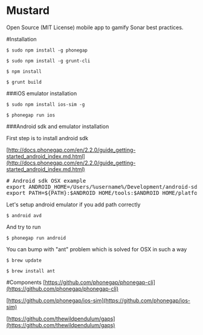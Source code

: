 Mustard
=======

Open Source (MIT License) mobile app to gamify Sonar best practices.

#Installation

```
$ sudo npm install -g phonegap
```

```
$ sudo npm install -g grunt-cli
```

```
$ npm install
```

```
$ grunt build
```

###iOS emulator installation

```
$ sudo npm install ios-sim -g
```

```
$ phonegap run ios
```

###Android sdk and emulator installation

First step is to install android sdk

[http://docs.phonegap.com/en/2.2.0/guide_getting-started_android_index.md.html](http://docs.phonegap.com/en/2.2.0/guide_getting-started_android_index.md.html)

<pre>
# Android sdk OSX example
export ANDROID_HOME=/Users/%username%/Development/android-sdk-macosx
export PATH=${PATH}:$ANDROID_HOME/tools:$ANDROID_HOME/platform-tools
</pre>

Let's setup android emulator if you add path correctly

```
$ android avd
```

And try to run

```
$ phonegap run android
```

You can bump with "ant" problem which is solved for OSX in such a way

```
$ brew update
```

```
$ brew install ant
```


#Components
[https://github.com/phonegap/phonegap-cli](https://github.com/phonegap/phonegap-cli)

[https://github.com/phonegap/ios-sim](https://github.com/phonegap/ios-sim)

[https://github.com/thewildpendulum/gaps](https://github.com/thewildpendulum/gaps)

